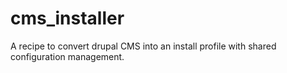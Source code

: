 # cms_installer
A recipe to convert drupal CMS into an install profile with shared configuration management.
